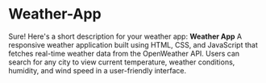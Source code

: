 # Weather-App
Sure! Here's a short description for your weather app:  **Weather App** A responsive weather application built using HTML, CSS, and JavaScript that fetches real-time weather data from the OpenWeather API. Users can search for any city to view current temperature, weather conditions, humidity, and wind speed in a user-friendly interface.
